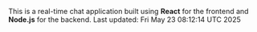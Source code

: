 This is a real-time chat application built using **React** for the frontend and **Node.js** for the backend.
Last updated: Fri May 23 08:12:14 UTC 2025
